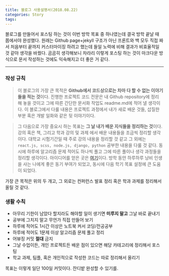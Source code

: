 ```yaml
---
title: 블로그 사용설명서(2018.08.22)
categories: Story
tags: 
---
```


블로그를 만들어서 포스팅 하는 것이 이번 방학 목표 중 하나였는데 결국 방학 끝날 때 쯤에서야 완성했다.
원래는 Github page+jekyll 구조가 아닌 프론트와 백 모두 직접 짜서 처음부터 끝까지 커스터마이징 하려고 했는데 들일 노력에 비해 결과가 비효율적일 것 같아 생각을 바꿨다.
곰곰히 생각해보니 차라리 이렇게 포스팅 하는 것이 마크다운 방식으로 문서 작성하는 것에도 익숙해지고 더 좋은 거 같다.

* * *

### 작성 규칙



>이 블로그의 가장 큰 목적은 
**Github에서 코드상으로는 차마 다 할 수 없는 이야기들을 적는 것**이다.
진행한 프로젝트 코드 전문은 내 Github repository에 정리 해 놓을 것이고 그에 따른 간단한 문서화 작업도 readme.md에 적어 낼 생각이다.
이 블로그에서 다룰 내용은 프로젝트 과정에서 내가 새로 배운 것들, 삽질한 부분 혹은 개발 일화와 같은 뒷 이야기이다.

>그 다음으로 가장 중요시 하는 목표는 **그 날 내가 배운 지식들을 정리하는 것**이다.
강의 혹은 책, 그리고 학과 강의 및 과제 에서 배운 내용들을 조금씩 정리할 생각이다.
대학교 시험기간일 때 주로 강의 내용을 정리할 것 같고 그 외에는 `react.js, scss, node.js, django, python` 공부한 내용을 다룰 것 같다.
동시에 하루에 알고리즘 문제 적어도 하나씩 풀고 그에 따른 풀이나 생각 과정들을 정리할 생각이다.
아이디어를 얻은 곳은 [여기](https://milooy.wordpress.com/2015/10/08/daily-commit/)이다.
방학 동안 하루하루 낭비 인생을 사는 나에게 좋은 동기 부여가 되었고, 동시에 다음 학기 목표 설정에 큰 도움이 되었다.

     
가장 큰 목적은 위의 두 개고, 그 외로는 컨퍼런스 발표 정리 혹은 학과 과제를 정리해서 올릴 것 같다.

### 생활 수칙
+ 아무리 기한이 남았다 할지라도 해야할 일이 생기면 **미루지 말고** 그날 바로 끝내기 
+ 공부에 그치지 말고 무언가 직접 만들어 보기
+ 하루에 적어도 1시간 이상은 노트북 켜서 코딩/전공공부
+ 하루에 적어도 1문제 이상 알고리즘 문제 풀고 정리 
+ 어뷰징 커밋 **절대** 금지
+ 그날 수업이든, 개인 프로젝트든 배운 점이 있으면 해당 카테고리에 정리해서 포스팅
+ 학교 과제, 팀플, 혹은 개인적으로 작성한 코드는 따로 정리해서 올리기 

목표는 이렇게 일단 100일 커밋이다.
잔디밭 완성할 수 있기를. 
       